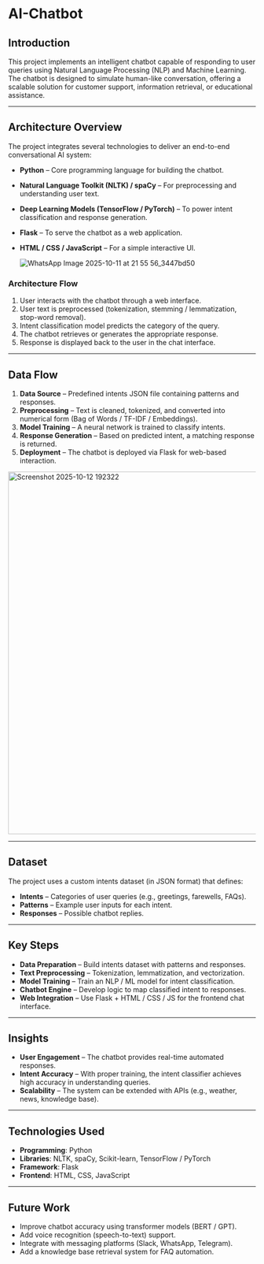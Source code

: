 # AI-Chatbot

## Introduction
This project implements an intelligent chatbot capable of responding to user queries using Natural Language Processing (NLP) and Machine Learning. The chatbot is designed to simulate human-like conversation, offering a scalable solution for customer support, information retrieval, or educational assistance.

---

## Architecture Overview
The project integrates several technologies to deliver an end-to-end conversational AI system:

- **Python** – Core programming language for building the chatbot.  
- **Natural Language Toolkit (NLTK) / spaCy** – For preprocessing and understanding user text.  
- **Deep Learning Models (TensorFlow / PyTorch)** – To power intent classification and response generation.  
- **Flask** – To serve the chatbot as a web application.  
- **HTML / CSS / JavaScript** – For a simple interactive UI.

  ![WhatsApp Image 2025-10-11 at 21 55 56_3447bd50](https://github.com/user-attachments/assets/578dda16-6fdd-467e-9c2e-596ef6ba9279)


### Architecture Flow
1. User interacts with the chatbot through a web interface.  
2. User text is preprocessed (tokenization, stemming / lemmatization, stop-word removal).  
3. Intent classification model predicts the category of the query.  
4. The chatbot retrieves or generates the appropriate response.  
5. Response is displayed back to the user in the chat interface.

---

## Data Flow
1. **Data Source** – Predefined intents JSON file containing patterns and responses.  
2. **Preprocessing** – Text is cleaned, tokenized, and converted into numerical form (Bag of Words / TF-IDF / Embeddings).  
3. **Model Training** – A neural network is trained to classify intents.  
4. **Response Generation** – Based on predicted intent, a matching response is returned.  
5. **Deployment** – The chatbot is deployed via Flask for web-based interaction.

<img width="1919" height="736" alt="Screenshot 2025-10-12 192322" src="https://github.com/user-attachments/assets/68907175-0bab-4e69-949a-39903e8367be" />


---

## Dataset
The project uses a custom intents dataset (in JSON format) that defines:

- **Intents** – Categories of user queries (e.g., greetings, farewells, FAQs).  
- **Patterns** – Example user inputs for each intent.  
- **Responses** – Possible chatbot replies.

---

## Key Steps
- **Data Preparation** – Build intents dataset with patterns and responses.  
- **Text Preprocessing** – Tokenization, lemmatization, and vectorization.  
- **Model Training** – Train an NLP / ML model for intent classification.  
- **Chatbot Engine** – Develop logic to map classified intent to responses.  
- **Web Integration** – Use Flask + HTML / CSS / JS for the frontend chat interface.

---

## Insights
- **User Engagement** – The chatbot provides real-time automated responses.  
- **Intent Accuracy** – With proper training, the intent classifier achieves high accuracy in understanding queries.  
- **Scalability** – The system can be extended with APIs (e.g., weather, news, knowledge base).

---

## Technologies Used
- **Programming**: Python  
- **Libraries**: NLTK, spaCy, Scikit-learn, TensorFlow / PyTorch  
- **Framework**: Flask  
- **Frontend**: HTML, CSS, JavaScript  

---

## Future Work
- Improve chatbot accuracy using transformer models (BERT / GPT).  
- Add voice recognition (speech-to-text) support.  
- Integrate with messaging platforms (Slack, WhatsApp, Telegram).  
- Add a knowledge base retrieval system for FAQ automation.

